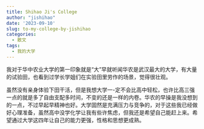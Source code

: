 ```yaml
---
title: Shihao Ji's College
author: "jishihao"
date: '2023-09-10'
slug: to-my-college-by-jishihao
categories:
  - 散文
tags:
  - 我的大学
---
```


我对于华中农业大学的第一印象就是“大”早就听闻华农是武汉最大的大学，有大量的试验田，也看到过学长学姐们在实验田里劳作的场景，觉得很壮观。

虽然没有亲身体验下田干活，但是我想大学一-定不会比高中轻松，也许比高三强一点的就是多了自由支配多时间，不变的还是一样的内卷。华农的早操是我没想到的一点，不过早起早精神也好。大学固然是充满压力与竞争的，对于这些我已经做好心理准备，虽然高中没学化学让我有些许焦虑，但我还是希望自己能赶上来。希望通过大学这四年让自己的能力更强，性格和思想更成熟。

